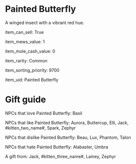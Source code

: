 # Painted Butterfly

A winged insect with a vibrant red hue.

item_can_sell: True

item_mews_value: 1

item_mole_cash_value: 0

item_rarity: Common

item_sorting_priority: 9700

item_uid: Painted Butterfly

# Gift guide

NPCs that love Painted Butterfly: Basil

NPCs that like Painted Butterfly: Aurora, Buttercup, Elli, Jack, #kitten_two_name#, Spark, Zephyr

NPCs that dislike Painted Butterfly: Beau, Lux, Phantom, Talon

NPCs that hate Painted Butterfly: Alabaster, Umbra

A gift from: Jack, #kitten_three_name#, Lainey, Zephyr